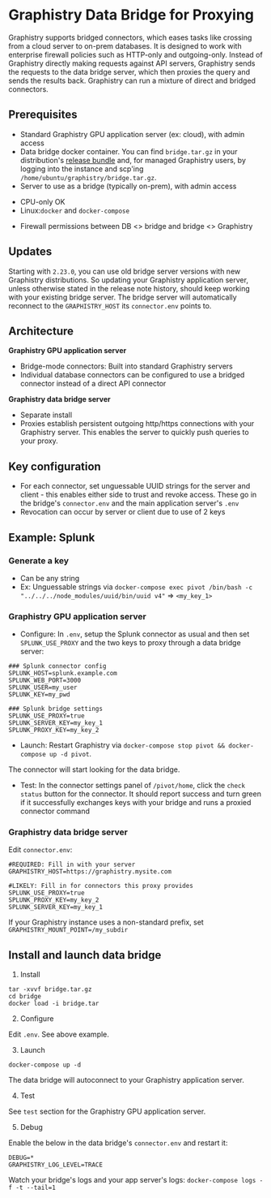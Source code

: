 # Graphistry Data Bridge for Proxying

Graphistry supports bridged connectors, which eases tasks like crossing from a cloud server to on-prem databases. It is designed to work with enterprise firewall policies such as HTTP-only and outgoing-only. Instead of Graphistry directly making requests against API servers, Graphistry sends the requests to the data bridge server, which then proxies the query and sends the results back. Graphistry can run a mixture of direct and bridged connectors.

## Prerequisites

* Standard Graphistry GPU application server (ex: cloud), with admin access
* Data bridge docker container. You can find `bridge.tar.gz` in your distribution's [release bundle](https://graphistry.zendesk.com/hc/en-us/articles/360033184174-Enterprise-Releases) and, for managed Graphistry users, by logging into the instance and scp'ing `/home/ubuntu/graphistry/bridge.tar.gz`. 
* Server to use as a bridge (typically on-prem), with admin access
- CPU-only OK
- Linux:`docker` and `docker-compose`
* Firewall permissions between DB <> bridge and bridge <> Graphistry

## Updates

Starting with `2.23.0`, you can use old bridge server versions with new Graphistry distributions. So updating your Graphistry application server, unless otherwise stated in the release note history, should keep working with your existing bridge server. The bridge server will automatically reconnect to the `GRAPHISTRY_HOST` its `connector.env` points to. 

## Architecture

**Graphistry GPU application server**

* Bridge-mode connectors: Built into standard Graphistry servers
* Individual database connectors can be configured to use a bridged connector instead of a direct API connector

**Graphistry data bridge server**

* Separate install 
* Proxies establish persistent outgoing http/https connections with your Graphistry server. This enables the server to quickly push queries to your proxy.

## Key configuration

* For each connector, set unguessable UUID strings for the server and client - this enables either side to trust and revoke access. These go in the bridge's `connector.env` and the main application server's `.env`
* Revocation can occur by server or client due to use of 2 keys

## Example: Splunk

### Generate a key

* Can be any string
* Ex: Unguessable strings via `docker-compose exec pivot /bin/bash -c "../../../node_modules/uuid/bin/uuid v4"` => `<my_key_1>`

### Graphistry GPU application server

* Configure: In `.env`, setup the Splunk connector as usual and then set `SPLUNK_USE_PROXY` and the two keys to proxy through a data bridge server:

```
### Splunk connector config
SPLUNK_HOST=splunk.example.com
SPLUNK_WEB_PORT=3000
SPLUNK_USER=my_user
SPLUNK_KEY=my_pwd

### Splunk bridge settings
SPLUNK_USE_PROXY=true
SPLUNK_SERVER_KEY=my_key_1
SPLUNK_PROXY_KEY=my_key_2
```

* Launch: Restart Graphistry via `docker-compose stop pivot && docker-compose up -d pivot`. 

The connector will start looking for the data bridge.

* Test: In the connector settings panel of `/pivot/home`, click the `check status` button for the connector. It should report success and turn green if it  successfully exchanges keys with your bridge and runs a proxied connector command

### Graphistry data bridge server

Edit `connector.env`:

```
#REQUIRED: Fill in with your server
GRAPHISTRY_HOST=https://graphistry.mysite.com

#LIKELY: Fill in for connectors this proxy provides
SPLUNK_USE_PROXY=true
SPLUNK_PROXY_KEY=my_key_2
SPLUNK_SERVER_KEY=my_key_1
```

If your Graphistry instance uses a non-standard prefix, set `GRAPHISTRY_MOUNT_POINT=/my_subdir`

## Install and launch data bridge

1. Install
```
tar -xvvf bridge.tar.gz
cd bridge
docker load -i bridge.tar
```

2. Configure

Edit `.env`. See above example.

3. Launch

```
docker-compose up -d
```

The data bridge will autoconnect to your Graphistry application server. 

4. Test

See `test` section for the Graphistry GPU application server.

5. Debug

Enable the below in the data bridge's `connector.env` and restart it:

```   
DEBUG=*
GRAPHISTRY_LOG_LEVEL=TRACE
```

Watch your bridge's logs and your app server's logs: `docker-compose logs -f -t --tail=1`
